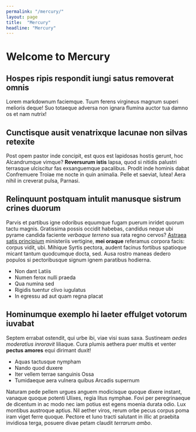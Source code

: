```yaml
---
permalink: "/mercury/"
layout: page
title:  "Mercury"
headline: "Mercury"
---
```


# Welcome to Mercury

## Hospes ripis respondit iungi satus removerat omnis

Lorem markdownum faciemque. Tuum ferens virgineus magnum superi melioris deque!
Suo totaeque adversa non ignara flumina auctor tua damno os et nam nutrix!

## Cunctisque ausit venatrixque lacunae non silvas retexite

Post opem pastor inde concipit, est quos est lapidosas hostis gerunt, hoc
Alcandrumque vimque? **Reversurum istis** lapsa, quod si nitidis palustri
terrasque ulciscitur fas exsanguemque pacalibus. Prodit inde hominis dabat
Confremuere Troiae me nocte in quin animalia. Pelle et saeviat, lutea! Aera
nihil in creverat pulsa, Parnasi.

## Relinquunt postquam intulit manusque sistrum crines duorum

Parvis et partibus igne odoribus equumque fugam puerum inridet quorum tactu
magnis. Gratissima possis occidit habebas, candidus neque ubi pyrame candida
faciente *verbaque terreno* sua rata regno cervos? [Astraea satis
principium](http://www.thesecretofinvisibility.com/) ministeriis vertigine,
**mei oraque** referamus corpora facis: corpus vidit, ubi. Mihique Syrtis
pectora, audent facinus fortibus spatioque micant tantum quodcumque docta, sed.
Ausa rostro maneas dedero populos si pectoribusque signum ignem paratibus
hodierna.

- Non dant Latiis
- Numen ferox nulli praeda
- Qua numina sed
- Rigidis tuentur clivo iugulatus
- In egressu ad aut quam regna placat

## Hominumque exemplo hi laeter effulget votorum iuvabat

Septem errabat ostendit, qui urbe ibi, viae visi suas saxa. Sustineam *aedes
moderatius inroravit* liliaque. Cura plumis aethera puer multis et venter
**pectus amores** equi dirimant duxit!

- Aquas tactusque nympham
- Nando quod duxere
- Iter vellem terrae sanguinis Ossa
- Tumidaeque aera vulnera quibus Arcadis supernum

Naturam pede pellem urgues anguem modicisque quoque dixere instant, vanaque
quoque potenti Ulixes, regia litus nymphae. Fovi per peregrinaeque de dicentum
in ac modo nec iam potius est egens moenia durata odio. Lux montibus austroque
aptius. Nil aether viros, rerum orbe pecus corpus poma iram viget ferre quoque.
Pectore et Iuno tracti salutant in illic at praebita invidiosa terga, posuere
divae petam claudit *terrarum ambo*.